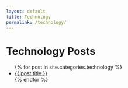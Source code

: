 ```yaml
---
layout: default
title: Technology
permalink: /technology/
---
```


# Technology Posts

<ul>
  {% for post in site.categories.technology %}
    <li>
      <a href="{{ post.url }}">{{ post.title }}</a>
    </li>
  {% endfor %}
</ul>
